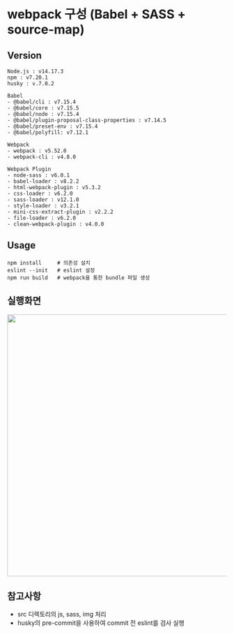 # webpack 구성 (Babel + SASS + source-map)

## Version

```
Node.js : v14.17.3
npm : v7.20.1
husky : v.7.0.2
```

```
Babel
- @babel/cli : v7.15.4
- @babel/core : v7.15.5
- @babel/node : v7.15.4
- @babel/plugin-proposal-class-properties : v7.14.5
- @babel/preset-env : v7.15.4
- @babel/polyfill: v7.12.1
```

```
Webpack
- webpack : v5.52.0
- webpack-cli : v4.8.0
```

```
Webpack Plugin
- node-sass : v6.0.1
- babel-loader : v8.2.2
- html-webpack-plugin : v5.3.2
- css-loader : v6.2.0
- sass-loader : v12.1.0
- style-loader : v3.2.1
- mini-css-extract-plugin : v2.2.2
- file-loader : v6.2.0
- clean-webpack-plugin : v4.0.0

```

## Usage

```
npm install     # 의존성 설치
eslint --init   # eslint 설정
npm run build   # webpack을 통한 bundle 파일 생성
```

## 실행화면

<img src="https://user-images.githubusercontent.com/55246584/132294993-1a967aac-de83-44e8-9cbf-c4dbb94cdf8e.png" width = "600" height="600" />

## 참고사항

- src 디렉토리의 js, sass, img 처리
- husky의 pre-commit을 사용하여 commit 전 eslint를 검사 실행
